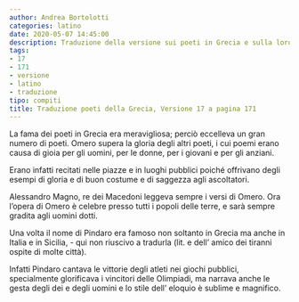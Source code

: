 ```yaml
---
author: Andrea Bortolotti
categories: latino
date: 2020-05-07 14:45:00
description: Traduzione della versione sui poeti in Grecia e sulla loro fama, 17 a pagina 171 di Il mio latino.
tags:
- 17
- 171
- versione
- latino
- traduzione
tipo: compiti
title: Traduzione poeti della Grecia, Versione 17 a pagina 171
---
```


La fama dei poeti in Grecia era meravigliosa; perciò eccelleva un gran numero di poeti. 
Omero supera la gloria degli altri poeti, i cui poemi erano causa di gioia per gli uomini, 
per le donne, per i giovani e per gli anziani. <!--more-->

Erano infatti recitati nelle piazze e in luoghi pubblici poiché offrivano degli esempi di gloria e di buon costume e di saggezza agli ascoltatori. 

Alessandro Magno, re dei Macedoni leggeva sempre i versi di Omero. Ora l’opera di Omero è celebre presso tutti i popoli delle terre, e sarà sempre gradita agli uomini dotti.

Una volta il nome di Pindaro era famoso non soltanto in Grecia ma anche in Italia e in Sicilia, - qui non riuscivo a tradurla (lit. e dell’ amico dei tiranni ospite di molte città).

Infatti Pindaro cantava le vittorie degli atleti nei giochi pubblici, specialmente glorificava i vincitori delle Olimpiadi, ma narrava anche le gesta degli dei e degli uomini e lo stile dell’ eloquio è sublime e magnifico.
